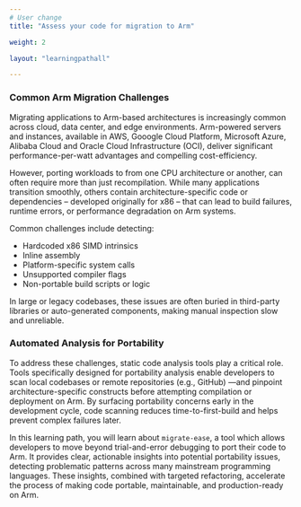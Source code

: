 ```yaml
---
# User change
title: "Assess your code for migration to Arm"

weight: 2

layout: "learningpathall"

---
```


### Common Arm Migration Challenges

Migrating applications to Arm-based architectures is increasingly common across cloud, data center, and edge environments. Arm-powered servers and instances, available in AWS, Gooogle Cloud Platform, Microsoft Azure, Alibaba Cloud and Oracle Cloud Infrastructure (OCI), deliver significant performance-per-watt advantages and compelling cost-efficiency.

However, porting workloads to from one CPU architecture or another, can often require more than just recompilation. While many applications transition smoothly, others contain architecture-specific code or dependencies – developed originally for x86 – that can lead to build failures, runtime errors, or performance degradation on Arm systems.

Common challenges include detecting:
* Hardcoded x86 SIMD intrinsics
* Inline assembly
* Platform-specific system calls
* Unsupported compiler flags
* Non-portable build scripts or logic

In large or legacy codebases, these issues are often buried in third-party libraries or auto-generated components, making manual inspection slow and unreliable.

### Automated Analysis for Portability
To address these challenges, static code analysis tools play a critical role. Tools specifically designed for portability analysis enable developers to scan local codebases or remote repositories (e.g., GitHub) —and pinpoint architecture-specific constructs before attempting compilation or deployment on Arm. By surfacing portability concerns early in the development cycle, code scanning reduces time-to-first-build and helps prevent complex failures later.

In this learning path, you will learn about `migrate-ease`, a tool which allows developers to move beyond trial-and-error debugging to port their code to Arm. It provides clear, actionable insights into potential portability issues, detecting problematic patterns across many mainstream programming languages. These insights, combined with targeted refactoring, accelerate the process of making code portable, maintainable, and production-ready on Arm.

